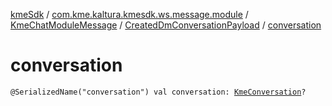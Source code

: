 [kmeSdk](../../../index.md) / [com.kme.kaltura.kmesdk.ws.message.module](../../index.md) / [KmeChatModuleMessage](../index.md) / [CreatedDmConversationPayload](index.md) / [conversation](./conversation.md)

# conversation

`@SerializedName("conversation") val conversation: `[`KmeConversation`](../../../com.kme.kaltura.kmesdk.ws.message.chat/-kme-conversation/index.md)`?`